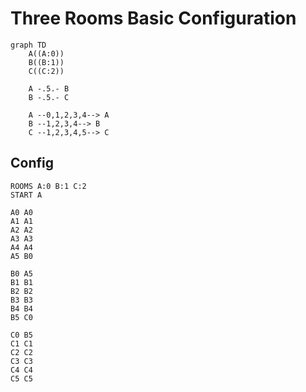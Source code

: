 # Three Rooms Basic Configuration

```mermaid
graph TD
    A((A:0))
    B((B:1))
    C((C:2))
    
    A -.5.- B
    B -.5.- C
    
    A --0,1,2,3,4--> A
    B --1,2,3,4--> B
    C --1,2,3,4,5--> C
```

## Config
```
ROOMS A:0 B:1 C:2
START A

A0 A0
A1 A1
A2 A2
A3 A3
A4 A4
A5 B0

B0 A5
B1 B1
B2 B2
B3 B3
B4 B4
B5 C0

C0 B5
C1 C1
C2 C2
C3 C3
C4 C4
C5 C5
```